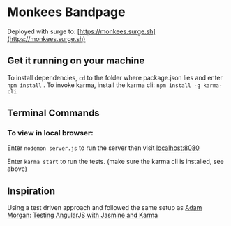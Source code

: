 # Monkees Bandpage
Deployed with surge to: [https://monkees.surge.sh](https://monkees.surge.sh)

## Get it running on your machine

To install dependencies, `cd` to the folder where package.json lies and enter `npm install` .
To invoke karma, install the karma cli: `npm install -g karma-cli`

## Terminal Commands

### To view in local browser:

Enter `nodemon server.js` to run the server then visit [localhost:8080](http://localhost:8080)

Enter `karma start` to run the tests. (make sure the karma cli is installed, see above)

## Inspiration

Using a test driven approach and followed the same setup as
[Adam Morgan](https://twitter.com/atommorgan):
[Testing AngularJS with Jasmine and Karma](https://scotch.io/tutorials/testing-angularjs-with-jasmine-and-karma-part-1)
